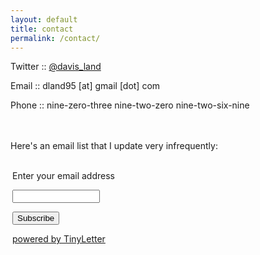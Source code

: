```yaml
---
layout: default
title: contact
permalink: /contact/
---
```


Twitter :: [@davis_land](https://twitter.com/davis_land)

Email :: dland95 [at] gmail [dot] com

Phone :: nine-zero-three nine-two-zero nine-two-six-nine<br><br><br>

Here&#39;s an email list that I update very infrequently:

<form style="border:0px solid #ccc;padding:3px;text-align:left;" action="https://tinyletter.com/davis_land" method="post" target="popupwindow" onsubmit="window.open('https://tinyletter.com/davis_land', 'popupwindow', 'scrollbars=yes,width=800,height=600');return true">
<p><label for="tlemail">Enter your email address</label></p>
<p><input type="text" style="width:140px" name="email" id="tlemail" /></p><input type="hidden" value="1" name="embed"/><input type="submit" value="Subscribe" />
<p><a href="https://tinyletter.com" target="_blank">powered by TinyLetter</a></p></form>